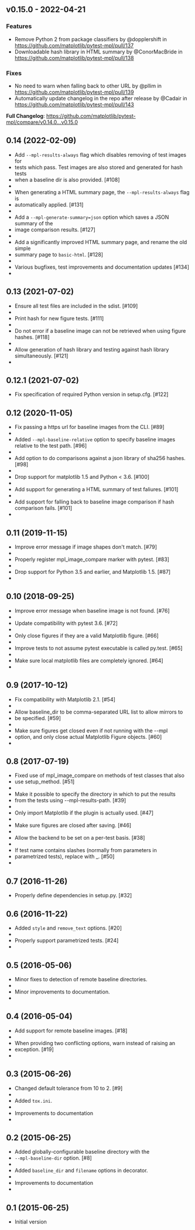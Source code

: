 ## v0.15.0 - 2022-04-21

### Features

- Remove Python 2 from package classifiers by @dopplershift in https://github.com/matplotlib/pytest-mpl/pull/137
- Downloadable hash library in HTML summary by @ConorMacBride in https://github.com/matplotlib/pytest-mpl/pull/138

### Fixes

- No need to warn when falling back to other URL by @pllim in https://github.com/matplotlib/pytest-mpl/pull/139
- Automatically update changelog in the repo after release by @Cadair in https://github.com/matplotlib/pytest-mpl/pull/143

**Full Changelog**: https://github.com/matplotlib/pytest-mpl/compare/v0.14.0...v0.15.0

## 0.14 (2022-02-09)

- Add `--mpl-results-always` flag which disables removing of test images for
- tests which pass. Test images are also stored and generated for hash tests
- when a baseline dir is also provided. [#108]
- 
- When generating a HTML summary page, the `--mpl-results-always` flag is
- automatically applied. [#131]
- 
- Add a `--mpl-generate-summary=json` option which saves a JSON summary of the
- image comparison results. [#127]
- 
- Add a significantly improved HTML summary page, and rename the old simple
- summary page to `basic-html`. [#128]
- 
- Various bugfixes, test improvements and documentation updates [#134]
- 

## 0.13 (2021-07-02)

- Ensure all test files are included in the sdist. [#109]
- 
- Print hash for new figure tests. [#111]
- 
- Do not error if a baseline image can not be retrieved when using figure hashes. [#118]
- 
- Allow generation of hash library and testing against hash library simultaneously. [#121]
- 

## 0.12.1 (2021-07-02)

- Fix specification of required Python version in setup.cfg. [#122]

## 0.12 (2020-11-05)

- Fix passing a https url for baseline images from the CLI. [#89]
- 
- Added `--mpl-baseline-relative` option to specify baseline images relative to the test path. [#96]
- 
- Add option to do comparisons against a json library of sha256 hashes. [#98]
- 
- Drop support for matplotlib 1.5 and Python < 3.6. [#100]
- 
- Add support for generating a HTML summary of test faliures. [#101]
- 
- Add support for falling back to baseline image comparison if hash comparison fails. [#101]
- 

## 0.11 (2019-11-15)

- Improve error message if image shapes don't match. [#79]
- 
- Properly register mpl_image_compare marker with pytest. [#83]
- 
- Drop support for Python 3.5 and earlier, and Matplotlib 1.5. [#87]
- 

## 0.10 (2018-09-25)

- Improve error message when baseline image is not found. [#76]
- 
- Update compatibility with pytest 3.6. [#72]
- 
- Only close figures if they are a valid Matplotlib figure. [#66]
- 
- Improve tests to not assume pytest executable is called py.test. [#65]
- 
- Make sure local matplotlib files are completely ignored. [#64]
- 

## 0.9 (2017-10-12)

- Fix compatibility with Matplotlib 2.1. [#54]
- 
- Allow baseline_dir to be comma-separated URL list to allow mirrors to
- be specified. [#59]
- 
- Make sure figures get closed even if not running with the --mpl
- option, and only close actual Matplotlib Figure objects. [#60]
- 

## 0.8 (2017-07-19)

- Fixed use of mpl_image_compare on methods of test classes that also
- use setup_method. [#51]
- 
- Make it possible to specify the directory in which to put the results
- from the tests using --mpl-results-path. [#39]
- 
- Only import Matplotlib if the plugin is actually used. [#47]
- 
- Make sure figures are closed after saving. [#46]
- 
- Allow the backend to be set on a per-test basis. [#38]
- 
- If test name contains slashes (normally from parameters in
- parametrized tests), replace with _. [#50]
- 

## 0.7 (2016-11-26)

- Properly define dependencies in setup.py. [#32]

## 0.6 (2016-11-22)

- Added `style` and `remove_text` options. [#20]
- 
- Properly support parametrized tests. [#24]
- 

## 0.5 (2016-05-06)

- Minor fixes to detection of remote baseline directories.
- 
- Minor improvements to documentation.
- 

## 0.4 (2016-05-04)

- Add support for remote baseline images. [#18]
- 
- When providing two conflicting options, warn instead of raising an
- exception. [#19]
- 

## 0.3 (2015-06-26)

- Changed default tolerance from 10 to 2. [#9]
- 
- Added `tox.ini`.
- 
- Improvements to documentation
- 

## 0.2 (2015-06-25)

- Added globally-configurable baseline directory with the
- `--mpl-baseline-dir` option. [#8]
- 
- Added `baseline_dir` and `filename` options in decorator.
- 
- Improvements to documentation
- 

## 0.1 (2015-06-25)

- Initial version
